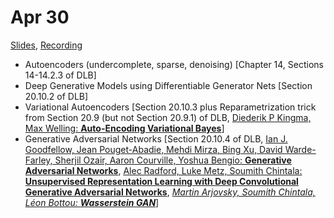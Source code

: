 # Apr 30

[Slides](https://ufal.mff.cuni.cz/~straka/courses/npfl114/1718/slides/?10),
[Recording](https://slideslive.com/38907563/deep-learning-lecture-10-deep-generative-models)

- Autoencoders (undercomplete, sparse, denoising) [Chapter 14, Sections 14-14.2.3 of DLB]
- Deep Generative Models using Differentiable Generator Nets [Section 20.10.2 of DLB]
- Variational Autoencoders [Section 20.10.3 plus Reparametrization trick from Section 20.9 (but not Section 20.9.1) of DLB, [Diederik P Kingma, Max Welling: **Auto-Encoding Variational Bayes**](https://arxiv.org/abs/1312.6114)]
- Generative Adversarial Networks [Section 20.10.4 of DLB, [Ian J. Goodfellow, Jean Pouget-Abadie, Mehdi Mirza, Bing Xu, David Warde-Farley, Sherjil Ozair, Aaron Courville, Yoshua Bengio: **Generative Adversarial Networks**](https://arxiv.org/abs/1406.2661), [Alec Radford, Luke Metz, Soumith Chintala: **Unsupervised Representation Learning with Deep Convolutional Generative Adversarial Networks**](https://arxiv.org/abs/1511.06434), _[Martin Arjovsky, Soumith Chintala, Léon Bottou: **Wasserstein GAN**](https://arxiv.org/abs/1701.07875)_]

